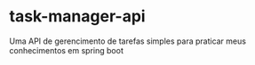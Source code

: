 # task-manager-api
Uma API de gerencimento de tarefas simples para praticar meus conhecimentos em spring boot
